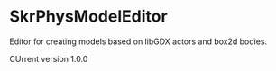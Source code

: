 SkrPhysModelEditor
==================

Editor for creating models based on libGDX actors and box2d bodies. 

CUrrent version 1.0.0
